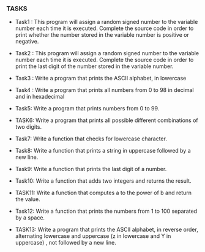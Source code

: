 ### TASKS
- Task1 : This program will assign a random signed number to the variable number each time it is executed. Complete the source code in order to print whether the number stored in the variable number is positive or negative.

- Task2 : This program will assign a random signed number to the variable number each time it is executed. Complete the source code in order to print the last digit of the number stored in the variable number.

- Task3 : Write a program that prints the ASCII alphabet, in lowercase

- Task4 : Write a program that prints all numbers from 0 to 98 in decimal and in hexadecimal

- Task5: Write a program that prints numbers from 0 to 99.

- TASK6: Write a program that prints all possible different combinations of two digits.

- Task7: Write a function that checks for lowercase character.

- Task8: Write a function that prints a string in uppercase followed by a new line.

- Task9: Write a function that prints the last digit of a number.

- Task10: Write a function that adds two integers and returns the result.

- TASK11: Write a function that computes a to the power of b and return the value.

- Task12: Write a function that prints the numbers from 1 to 100 separated by a space.

- TASK13: Write a program that prints the ASCII alphabet, in reverse order, alternating lowercase and uppercase (z in lowercase and Y in uppercase) , not followed by a new line.
